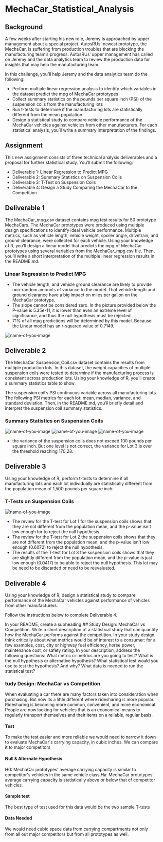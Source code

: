# MechaCar_Statistical_Analysis
## Background
A few weeks after starting his new role, Jeremy is approached by upper management about a special project. AutosRUs’ newest prototype, the MechaCar, is suffering from production troubles that are blocking the manufacturing team’s progress. AutosRUs’ upper management has called on Jeremy and the data analytics team to review the production data for insights that may help the manufacturing team.

In this challenge, you’ll help Jeremy and the data analytics team do the following:
 
- Perform multiple linear regression analysis to identify which variables in the dataset predict the mpg of MechaCar prototypes
- Collect summary statistics on the pounds per square inch (PSI) of the suspension coils from the manufacturing lots
- Run t-tests to determine if the manufacturing lots are statistically different from the mean population
- Design a statistical study to compare vehicle performance of the MechaCar vehicles against vehicles from other manufacturers. For each statistical analysis, you’ll write a summary interpretation of the findings.   

## Assignment
This new assignment consists of three technical analysis deliverables and a proposal for further statistical study. You’ll submit the following:

- Deliverable 1: Linear Regression to Predict MPG
- Deliverable 2: Summary Statistics on Suspension Coils
- Deliverable 3: T-Test on Suspension Coils
- Deliverable 4: Design a Study Comparing the MechaCar to the Competition
  
## Deliverable 1
The MechaCar_mpg.csv dataset contains mpg test results for 50 prototype MechaCars. The MechaCar prototypes were produced using multiple design specifications to identify ideal vehicle performance. Multiple metrics, such as vehicle length, vehicle weight, spoiler angle, drivetrain, and ground clearance, were collected for each vehicle. Using your knowledge of R, you’ll design a linear model that predicts the mpg of MechaCar prototypes using several variables from the MechaCar_mpg.csv file. Then, you’ll write a short interpretation of the multiple linear regression results in the README.md.

### Linear Regression to Predict MPG
- The vehicle length, and vehicle ground clearance are likely to provide non-random amounts of variance to the model. That vehicle length and ground clearance have a big impact on miles per gallon on the MechaCar prototype. 
- The slope cannot be considered zero. In the picture provided below the P-value is 5.35e-11, it is lower than even an extreme level of significance, and thus the null hypothesis must be rejected.
- 71% of all mpg predictions will be determined by this model. Because the Linear model has an r-squared value of 0.7149. 

![name-of-you-image](https://github.com/skinnytwinvale/MechaCar_Statistical_Analysis/blob/78a04aff7039f11e1f966d864d0e68f602d821b5/Images/Deliverable%201.png)

## Deliverable 2
The MechaCar Suspension_Coil.csv dataset contains the results from multiple production lots. In this dataset, the weight capacities of multiple suspension coils were tested to determine if the manufacturing process is consistent across production lots. Using your knowledge of R, you’ll create a summary statistics table to show:

The suspension coil’s PSI continuous variable across all manufacturing lots
The following PSI metrics for each lot: mean, median, variance, and standard deviation.
Then, in the README.md, you’ll briefly detail and interpret the suspension coil summary statistics.

### Summary Statistics on Suspension Coils
![name-of-you-image](https://github.com/skinnytwinvale/MechaCar_Statistical_Analysis/blob/95330a8554f981f55abb98b9096b387a8f46578d/Images/Screen%20Shot%202022-07-17%20at%204.58.25%20PM.png)
![name-of-you-image](https://github.com/skinnytwinvale/MechaCar_Statistical_Analysis/blob/95330a8554f981f55abb98b9096b387a8f46578d/Images/Screen%20Shot%202022-07-17%20at%204.53.29%20PM.png)
![name-of-you-image](https://github.com/skinnytwinvale/MechaCar_Statistical_Analysis/blob/95330a8554f981f55abb98b9096b387a8f46578d/Images/Screen%20Shot%202022-07-17%20at%204.53.16%20PM.png)
- the variance of the suspension coils does not exceed 100 pounds per square inch. But one level is not correct, the variance for Lot 3 is over the threshold reaching 170.28.
## Deliverable 3
Using your knowledge of R, perform t-tests to determine if all manufacturing lots and each lot individually are statistically different from the population mean of 1,500 pounds per square inch. 

### T-Tests on Suspension Coils
![name-of-you-image](https://github.com/skinnytwinvale/MechaCar_Statistical_Analysis/blob/94e9cd5affbdc37cb24c7dfe29ba5f9c2d04c0c9/Images/Deliverable_3.png)

- The review for the T-test for Lot 1 for the suspension coils shows that they are not different from the population mean, and the p-value isn't low enough for to reject the null hypothesis.
- The review for the T-test for Lot 2 the suspension coils shows that they are not different from the population mean, and the p-value isn't low enough (0.6072) to reject the null hypothesis.
- The results of the T-test for Lot 3 the suspension coils shows that they are slightly different from the population mean, and the p-value is just low enough (0.0417) to be able to reject the null hypothesis. This lot may be need to be discarded or need to be reevaluated.

## Deliverable 4
Using your knowledge of R, design a statistical study to compare performance of the MechaCar vehicles against performance of vehicles from other manufacturers.

Follow the instructions below to complete Deliverable 4.

In your README, create a subheading ## Study Design: MechaCar vs Competition.
Write a short description of a statistical study that can quantify how the MechaCar performs against the competition. In your study design, think critically about what metrics would be of interest to a consumer: for a few examples, cost, city or highway fuel efficiency, horse power, maintenance cost, or safety rating.
In your description, address the following questions:
What metric or metrics are you going to test?
What is the null hypothesis or alternative hypothesis?
What statistical test would you use to test the hypothesis? And why?
What data is needed to run the statistical test?

### tudy Design: MechaCar vs Competition
When evaluating a car there are many factors taken into consideration when purchasing. But now its a little different where ridesharing is more popular. Ridesharing is becoming more common, convenient, and more economical. People are now looking for vehicles that is an economical means to regularly transport themselves and their items on a reliable, regular basis.

#### Test
To make the test easier and more reliable we would need to narrow it down to evaluate MechaCar's carrying capacity, in cubic inches. We can compare it to major competitors

#### Null & Alternate Hypothesis
H0: MechaCar prototypes' average carrying capacity is similar to competitor's vehicles in the same vehicle class 
Ha: MechaCar prototypes' average carrying capacity is statistically above or below that of competitor vehicles.
#### Sample test
The best type of test used for this data would be the two sample T-tests
#### Data Needed
We would need cubic space data from carrying compartments not only from all out major competitors but from all prototypes as well.

